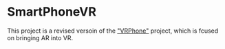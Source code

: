 # SmartPhoneVR
 This project is  a revised versoin of the  ["VRPhone"](https://github.com/zhlnpu/SmartphoneVR2) project, which is fcused on bringing AR into VR.



















 